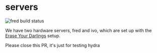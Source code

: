 # servers

![fred build status](https://img.shields.io/endpoint?label=fred&url=https%3A%2F%2Fhydra.technicie.nl%2Fjob%2Fservers%2Fmain%2Fservers-release%2Fshield)

We have two hardware servers, fred and ivo, which are set up with the [Erase Your Darlings] setup.

[Erase Your Darlings]: https://grahamc.com/blog/erase-your-darlings

Please close this PR, it's just for testing hydra
